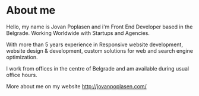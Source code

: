 # About me

 Hello, my name is Jovan Poplasen and i'm Front End Developer based in the Belgrade. Working Worldwide with Startups and Agencies.
 
With more than 5 years experience in Responsive website development, website design & development, custom solutions for web and search engine optimization.

I work from offices in the centre of Belgrade and am available during usual office hours. 


More about me on my website <a href="http://jovanpoplasen.com/" target="_blank"> http://jovanpoplasen.com/ </a>
